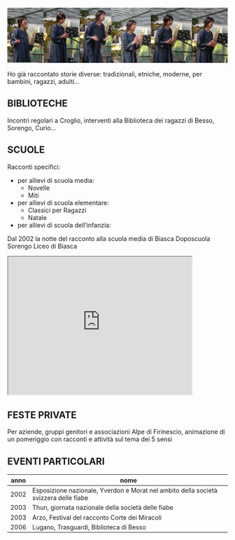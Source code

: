 
![](img/sequenza.png)

Ho gi&agrave; raccontato storie diverse: tradizionali, etniche, moderne, per bambini, ragazzi, adulti... 


## BIBLIOTECHE

Incontri regolari a Croglio, interventi alla Biblioteca dei ragazzi di Besso, Sorengo,  Curio...

## SCUOLE

Racconti specifici:

- per allievi di scuola media: 
    - Novelle
    - Miti
- per allievi di scuola elementare: 
    - Classici per Ragazzi
    - Natale
- per allievi di scuola dell’infanzia:                                             
                                                  

Dal 2002 la notte del racconto alla scuola media di Biasca
Doposcuola Sorengo
Liceo di Biasca

<iframe width="420" height="315"
  src="https://www.youtube.com/embed/3XfKCpA2L1Y">
</iframe>

## FESTE PRIVATE

Per aziende, gruppi genitori e associazioni 
Alpe di Firinescio, animazione di un pomeriggio con racconti e attivit&agrave; sul tema dei 5 sensi

## EVENTI PARTICOLARI
| anno | nome |
|------|------|
|2002 |  Esposizione nazionale, Yverdon e Morat nel ambito della societ&agrave; svizzera delle fiabe |
|2003 |  Thun, giornata nazionale della societ&agrave; delle fiabe |
|2003 |  Arzo, Festival del racconto Corte dei Miracoli |
|2006 |  Lugano, Trasguardi, Biblioteca di Besso |
